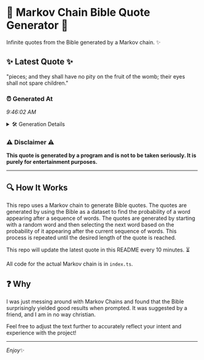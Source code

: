 # 📖 Markov Chain Bible Quote Generator 📖

Infinite quotes from the Bible generated by a Markov chain. ✨

## ✨ Latest Quote ✨
"pieces; and they shall have no pity on the fruit of the womb; their eyes shall not spare children."

### ⏰ Generated At
*9:46:02 AM*

<details>
    <summary>🛠️ Generation Details</summary>
    <p>
        <strong>🌱 Seed:</strong> pieces;<br>
        <strong>🔄 Iterations:</strong> 18<br>
        <strong>📜 Context History:</strong><br>[ pieces; ]: and<br>[ pieces;, and ]: they<br>[ pieces;, and, they ]: shall<br>[ pieces;, and, they, shall ]: have<br>[ pieces;, and, they, shall, have ]: no<br>[ pieces;, and, they, shall, have, no ]: pity<br>[ and, they, shall, have, no, pity ]: on<br>[ they, shall, have, no, pity, on ]: the<br>[ shall, have, no, pity, on, the ]: fruit<br>[ have, no, pity, on, the, fruit ]: of<br>[ no, pity, on, the, fruit, of ]: the<br>[ pity, on, the, fruit, of, the ]: womb;<br>[ on, the, fruit, of, the, womb; ]: their<br>[ the, fruit, of, the, womb;, their ]: eyes<br>[ fruit, of, the, womb;, their, eyes ]: shall<br>[ of, the, womb;, their, eyes, shall ]: not<br>[ the, womb;, their, eyes, shall, not ]: spare<br>[ womb;, their, eyes, shall, not, spare ]: children.<br>
    </p>
</details>

### ⚠️ Disclaimer ⚠️
**This quote is generated by a program and is not to be taken seriously. It is purely for entertainment purposes.**

---

## 🔍 How It Works

This repo uses a Markov chain to generate Bible quotes. The quotes are generated by using the Bible as a dataset to find the probability of a word appearing after a sequence of words. The quotes are generated by starting with a random word and then selecting the next word based on the probability of it appearing after the current sequence of words. This process is repeated until the desired length of the quote is reached.

This repo will update the latest quote in this README every 10 minutes. ⏳

All code for the actual Markov chain is in `index.ts`.

## ❓ Why

I was just messing around with Markov Chains and found that the Bible surprisingly yielded good results when prompted. 
It was suggested by a friend, and I am in no way christian.

Feel free to adjust the text further to accurately reflect your intent and experience with the project!

---

*Enjoy*✨
